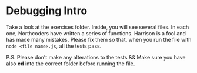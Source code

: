 # Debugging Intro

Take a look at the exercises folder. Inside, you will see several files. In each one, Northcoders have written a series of functions. Harrison is a fool and has made many mistakes. Please fix them so that, when you run the file with `node <file name>.js`, all the tests pass.

P.S. Please don't make any alterations to the tests && Make sure you have also **cd** into the correct folder before running the file.
